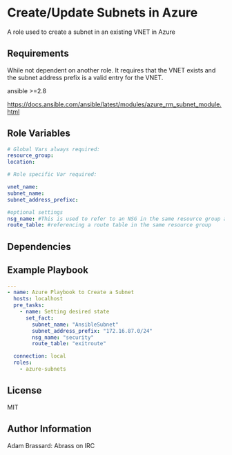 Create/Update Subnets in Azure
=========

A role used to create a subnet in an existing VNET in Azure

Requirements
------------

While not dependent on another role. It requires that the VNET exists and the subnet address prefix is a valid entry for the VNET.

ansible >=2.8

<https://docs.ansible.com/ansible/latest/modules/azure_rm_subnet_module.html>

Role Variables
--------------

``` yaml
# Global Vars always required:
resource_group:
location:

# Role specific Var required:

vnet_name:
subnet_name:
subnet_address_prefixc:

#optional settings
nsg_name: #This is used to refer to an NSG in the same resource group as the subnet
route_table: #referencing a route table in the same resource group

```

Dependencies
------------

Example Playbook
----------------

```yaml
---
- name: Azure Playbook to Create a Subnet
  hosts: localhost
  pre_tasks:
    - name: Setting desired state
      set_fact:  
        subnet_name: "AnsibleSubnet"
        subnet_address_prefix: "172.16.87.0/24"
        nsg_name: "security"
        route_table: "exitroute"

  connection: local
  roles:
    - azure-subnets
```

License
-------

MIT

Author Information
------------------

Adam Brassard: Abrass on IRC
